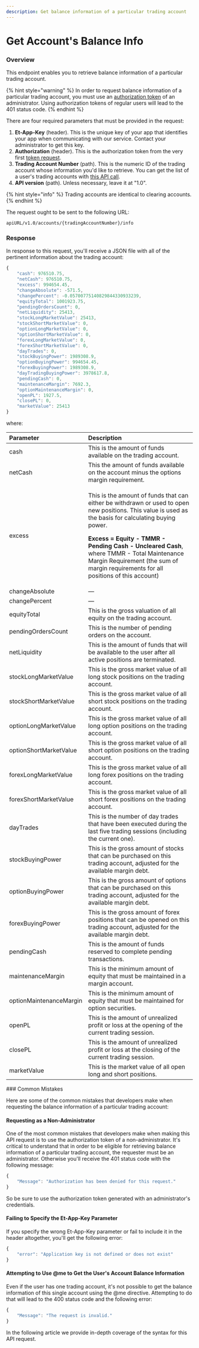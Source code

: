 ```yaml
---
description: Get balance information of a particular trading account
---
```


# Get Account's Balance Info

### Overview

This endpoint enables you to retrieve balance information of a particular trading account.

{% hint style="warning" %}
In order to request balance information of a particular trading account, you must use an [authorization token](../../authentication/requesting-tokens/) of an administrator. Using authorization tokens of regular users will lead to the 401 status code.
{% endhint %}

There are four required parameters that must be provided in the request:

1. **Et-App-Key** \(header\). This is the unique key of your app that identifies your app when communicating with our service. Contact your administrator to get this key.
2. **Authorization** \(header\). This is the authorization token from the very first [token request](../../authentication/requesting-tokens/).
3. **Trading Account Number** \(path\). This is the numeric ID of the trading account whose information you'd like to retrieve. You can get the list of a user's trading accounts with [this API call](../list-users-accounts/).
4. **API version** \(path\). Unless necessary, leave it at "1.0".

{% hint style="info" %}
Trading accounts are identical to clearing accounts.
{% endhint %}

The request ought to be sent to the following URL:

```text
apiURL/v1.0/accounts/{tradingAccountNumber}/info
```

### Response

In response to this request, you'll receive a JSON file with all of the pertinent information about the trading account:

```javascript
{
    "cash": 976510.75,
    "netCash": 976510.75,
    "excess": 994654.45,
    "changeAbsolute": -571.5,
    "changePercent": -0.05700775140829844330933239,
    "equityTotal": 1001923.75,
    "pendingOrdersCount": 0,
    "netLiquidity": 25413,
    "stockLongMarketValue": 25413,
    "stockShortMarketValue": 0,
    "optionLongMarketValue": 0,
    "optionShortMarketValue": 0,
    "forexLongMarketValue": 0,
    "forexShortMarketValue": 0,
    "dayTrades": 0,
    "stockBuyingPower": 1989308.9,
    "optionBuyingPower": 994654.45,
    "forexBuyingPower": 1989308.9,
    "dayTradingBuyingPower": 3978617.8,
    "pendingCash": 0,
    "maintenanceMargin": 7692.3,
    "optionMaintenanceMargin": 0,
    "openPL": 1927.5,
    "closePL": 0,
    "marketValue": 25413
}
```

where:

<table>
  <thead>
    <tr>
      <th style="text-align:left">Parameter</th>
      <th style="text-align:left">Description</th>
    </tr>
  </thead>
  <tbody>
    <tr>
      <td style="text-align:left">cash</td>
      <td style="text-align:left">This is the amount of funds available on the trading account.</td>
    </tr>
    <tr>
      <td style="text-align:left">netCash</td>
      <td style="text-align:left">This the amount of funds available on the account minus the options margin
        requirement.</td>
    </tr>
    <tr>
      <td style="text-align:left">excess</td>
      <td style="text-align:left">
        <p>This is the amount of funds that can either be withdrawn or used to open
          new positions. This value is used as the basis for calculating buying power.</p>
        <p><b>Excess = Equity - TMMR - Pending Cash - Uncleared Cash</b>, where TMMR
          - Total Maintenance Margin Requirement (the sum of margin requirements
          for all positions of this account)</p>
      </td>
    </tr>
    <tr>
      <td style="text-align:left">changeAbsolute</td>
      <td style="text-align:left">—</td>
    </tr>
    <tr>
      <td style="text-align:left">changePercent</td>
      <td style="text-align:left">—</td>
    </tr>
    <tr>
      <td style="text-align:left">equityTotal</td>
      <td style="text-align:left">This is the gross valuation of all equity on the trading account.</td>
    </tr>
    <tr>
      <td style="text-align:left">pendingOrdersCount</td>
      <td style="text-align:left">This is the number of pending orders on the account.</td>
    </tr>
    <tr>
      <td style="text-align:left">netLiquidity</td>
      <td style="text-align:left">This is the amount of funds that will be available to the user after all
        active positions are terminated.</td>
    </tr>
    <tr>
      <td style="text-align:left">stockLongMarketValue</td>
      <td style="text-align:left">This is the gross market value of all long stock positions on the trading
        account.</td>
    </tr>
    <tr>
      <td style="text-align:left">stockShortMarketValue</td>
      <td style="text-align:left">This is the gross market value of all short stock positions on the trading
        account.</td>
    </tr>
    <tr>
      <td style="text-align:left">optionLongMarketValue</td>
      <td style="text-align:left">This is the gross market value of all long option positions on the trading
        account.</td>
    </tr>
    <tr>
      <td style="text-align:left">optionShortMarketValue</td>
      <td style="text-align:left">This is the gross market value of all short option positions on the trading
        account.</td>
    </tr>
    <tr>
      <td style="text-align:left">forexLongMarketValue</td>
      <td style="text-align:left">This is the gross market value of all long forex positions on the trading
        account.</td>
    </tr>
    <tr>
      <td style="text-align:left">forexShortMarketValue</td>
      <td style="text-align:left">This is the gross market value of all short forex positions on the trading
        account.</td>
    </tr>
    <tr>
      <td style="text-align:left">dayTrades</td>
      <td style="text-align:left">This is the number of day trades that have been executed during the last
        five trading sessions (including the current one).</td>
    </tr>
    <tr>
      <td style="text-align:left">stockBuyingPower</td>
      <td style="text-align:left">This is the gross amount of stocks that can be purchased on this trading
        account, adjusted for the available margin debt.</td>
    </tr>
    <tr>
      <td style="text-align:left">optionBuyingPower</td>
      <td style="text-align:left">This is the gross amount of options that can be purchased on this trading
        account, adjusted for the available margin debt.</td>
    </tr>
    <tr>
      <td style="text-align:left">forexBuyingPower</td>
      <td style="text-align:left">This is the gross amount of forex positions that can be opened on this
        trading account, adjusted for the available margin debt.</td>
    </tr>
    <tr>
      <td style="text-align:left">pendingCash</td>
      <td style="text-align:left">This is the amount of funds reserved to complete pending transactions.</td>
    </tr>
    <tr>
      <td style="text-align:left">maintenanceMargin</td>
      <td style="text-align:left">This is the minimum amount of equity that must be maintained in a margin
        account.</td>
    </tr>
    <tr>
      <td style="text-align:left">optionMaintenanceMargin</td>
      <td style="text-align:left">This is the minimum amount of equity that must be maintained for option
        securities.</td>
    </tr>
    <tr>
      <td style="text-align:left">openPL</td>
      <td style="text-align:left">This is the amount of unrealized profit or loss at the opening of the
        current trading session.</td>
    </tr>
    <tr>
      <td style="text-align:left">closePL</td>
      <td style="text-align:left">This is the amount of unrealized profit or loss at the closing of the
        current trading session.</td>
    </tr>
    <tr>
      <td style="text-align:left">marketValue</td>
      <td style="text-align:left">This is the market value of all open long and short positions.</td>
    </tr>
  </tbody>
</table>### Common Mistakes

Here are some of the common mistakes that developers make when requesting the balance information of a particular trading account:

#### Requesting as a Non-Administrator

One of the most common mistakes that developers make when making this API request is to use the authorization token of a non-administrator. It's critical to understand that in order to be eligible for retrieving balance information of a particular trading account, the requester must be an administrator. Otherwise you'll receive the 401 status code with the following message:

```javascript
{
    "Message": "Authorization has been denied for this request."
}
```

So be sure to use the authorization token generated with an administrator's credentials.

#### Failing to Specify the Et-App-Key Parameter

If you specify the wrong Et-App-Key parameter or fail to include it in the header altogether, you'll get the following error:

```javascript
{
    "error": "Application key is not defined or does not exist"
}
```

#### Attempting to Use @me to Get the User's Account Balance Information

Even if the user has one trading account, it's not possible to get the balance information of this single account using the @me directive. Attempting to do that will lead to the 400 status code and the following error:

```javascript
{
    "Message": "The request is invalid."
}
```

In the following article we provide in-depth coverage of the syntax for this API request.


